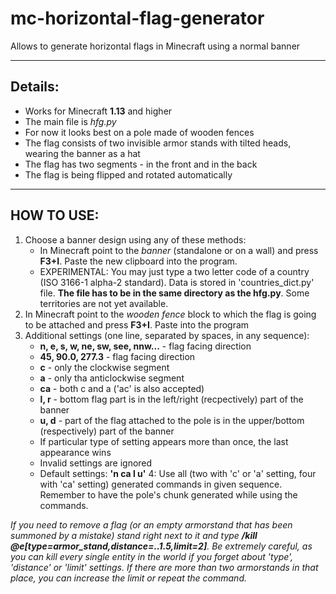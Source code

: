 # mc-horizontal-flag-generator
Allows to generate horizontal flags in Minecraft using a normal banner

------------------------------------------------------------------------------------------------------------------------

## Details:
- Works for Minecraft **1.13** and higher
- The main file is _hfg.py_
- For now it looks best on a pole made of wooden fences
- The flag consists of two invisible armor stands with tilted heads, wearing the banner as a hat
- The flag has two segments - in the front and in the back
- The flag is being flipped and rotated automatically

------------------------------------------------------------------------------------------------------------------------

## HOW TO USE:
1. Choose a banner design using any of these methods:
    - In Minecraft point to the _banner_ (standalone or on a wall) and press **F3+I**. Paste the new clipboard into the program. 
    - EXPERIMENTAL: You may just type a two letter code of a country (ISO 3166-1 alpha-2 standard). Data is stored in 'countries_dict.py' file. **The file has to be in the same directory as the hfg.py**. Some territories are not yet available.
2. In Minecraft point to the _wooden fence_ block to which the flag is going to be attached and press **F3+I**. Paste into the program
3. Additional settings (one line, separated by spaces, in any sequence):
    - **n, e, s, w, ne, sw, see, nnw...** - flag facing direction
    - **45, 90.0, 277.3** - flag facing direction
    - **c** - only the clockwise segment
    - **a** - only tha anticlockwise segment
    - **ca** - both c and a ('ac' is also accepted)
    - **l, r** - bottom flag part is in the left/right (recpectively) part of the banner
    - **u, d** - part of the flag attached to the pole is in the upper/bottom (respectively) part of the banner
    - If particular type of setting appears more than once, the last appearance wins
    - Invalid settings are ignored
    - Default settings: **'n ca l u'**
4: Use all (two with 'c' or 'a' setting, four with 'ca' setting) generated commands in given sequence. Remember to have the pole's chunk generated while using the commands.

_If you need to remove a flag (or an empty armorstand that has been summoned by a mistake) stand right next to it and type **/kill @e[type=armor_stand,distance=..1.5,limit=2]**. Be extremely careful, as you can kill every single entity in the world if you forget about 'type', 'distance' or 'limit' settings. If there are more than two armorstands in that place, you can increase the limit or repeat the command._
